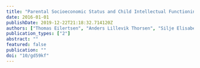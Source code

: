 ```yaml
---
title: "Parental Socioeconomic Status and Child Intellectual Functioning in a Norwegian Sample"
date: 2016-01-01
publishDate: 2019-12-22T21:18:32.714120Z
authors: ["Thomas Eilertsen", "Anders Lillevik Thorsen", "Silje Elisabeth Hasmo Holm", "Tormod Bøe", "Lin Sørensen", "Astri J. Lundervold"]
publication_types: ["2"]
abstract: ""
featured: false
publication: ""
doi: "10/gd59kf"
---
```


